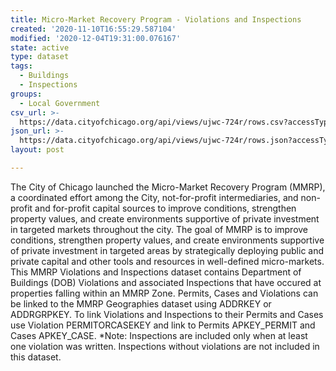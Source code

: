 ```yaml
---
title: Micro-Market Recovery Program - Violations and Inspections
created: '2020-11-10T16:55:29.587104'
modified: '2020-12-04T19:31:00.076167'
state: active
type: dataset
tags:
  - Buildings
  - Inspections
groups:
  - Local Government
csv_url: >-
  https://data.cityofchicago.org/api/views/ujwc-724r/rows.csv?accessType=DOWNLOAD
json_url: >-
  https://data.cityofchicago.org/api/views/ujwc-724r/rows.json?accessType=DOWNLOAD
layout: post

---
```

The City of Chicago launched the Micro-Market Recovery Program (MMRP), a coordinated effort among the City, not-for-profit intermediaries, and non-profit and for-profit capital sources to improve conditions, strengthen property values, and create environments supportive of private investment in targeted markets throughout the city. The goal of MMRP is to improve conditions, strengthen property values, and create environments supportive of private investment in targeted areas by strategically deploying public and private capital and other tools and resources in well-defined micro-markets.  This MMRP Violations and Inspections dataset contains Department of Buildings (DOB) Violations and associated Inspections that have occured at properties falling within an MMRP Zone.  Permits, Cases and Violations can be linked to the MMRP Geographies dataset using ADDRKEY or ADDRGRPKEY.  To link Violations and Inspections to their Permits and Cases use Violation PERMITORCASEKEY and link to Permits APKEY_PERMIT and Cases APKEY_CASE.  *Note: Inspections are included only when at least one violation was written.  Inspections without violations are not included in this dataset.
